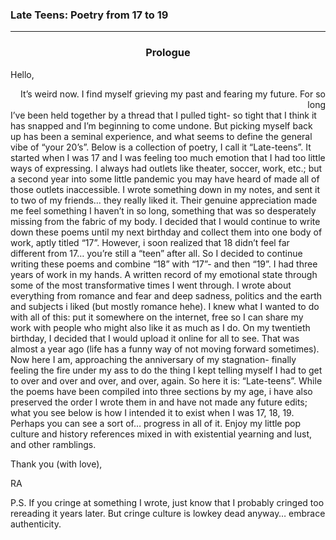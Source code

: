 ### Late Teens: Poetry from 17 to 19
***
### <div align="center">Prologue</div>

Hello,

<div align="right">It’s weird now. I find myself grieving my past and fearing my future. For so long</div> I’ve been held together by a thread that I pulled tight- so tight that I think it has snapped and I’m beginning to come undone. But picking myself back up has been a seminal experience, and what seems to define the general vibe of “your 20’s”. Below is a collection of poetry, I call it “Late-teens”. It started when I was 17 and I was feeling too much emotion that I had too little ways of expressing. I always had outlets like theater, soccer, work, etc.; but a second year into some little pandemic you may have heard of made all of those outlets inaccessible. I wrote something down in my notes, and sent it to two of my friends… they really liked it. Their genuine appreciation made me feel something I haven’t in so long, something that was so desperately missing from the fabric of my body. I decided that I would continue to write down these poems until my next birthday and collect them into one body of work, aptly titled “17”. However, i soon realized that 18 didn’t feel far different from 17… you’re still a “teen” after all. So I decided to continue writing these poems and combine “18” with “17”- and then “19”. I had three years of work in my hands. A written record of my emotional state through some of the most transformative times I went through. I wrote about everything from romance and fear and deep sadness, politics and the earth and subjects i liked (but mostly romance hehe). I knew what I wanted to do with all of this: put it somewhere on the internet, free so I can share my work with people who might also like it as much as I do. On my twentieth birthday, I decided that I would upload it online for all to see. That was almost a year ago (life has a funny way of not moving forward sometimes). Now here I am, approaching the anniversary of my stagnation- finally feeling the fire under my ass to do the thing I kept telling myself I had to get to over and over and over, and over, again. So here it is: “Late-teens”. While the poems have been compiled into three sections by my age, i have also preserved the order I wrote them in and have not made any future edits; what you see below is how I intended it to exist when I was 17, 18, 19. Perhaps you can see a sort of… progress in all of it. Enjoy my little pop culture and history references mixed in with existential yearning and lust, and other ramblings.

Thank you (with love),

RA

P.S. If you cringe at something I wrote, just know that I probably cringed too rereading it  years later. But cringe culture is lowkey dead anyway… embrace authenticity.
